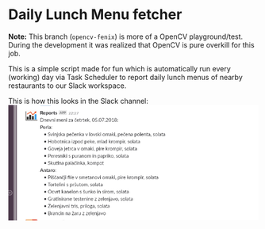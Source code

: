 # Daily Lunch Menu fetcher

**Note:** This branch (`opencv-fenix`) is more of a OpenCV playground/test. During the development it was realized that OpenCV is pure overkill for this job.

This is a simple script made for fun which is automatically run every (working) day via Task Scheduler to report daily lunch menus of nearby restaurants to our Slack workspace.

This is how this looks in the Slack channel:
![On Slack](food_slack.png)
